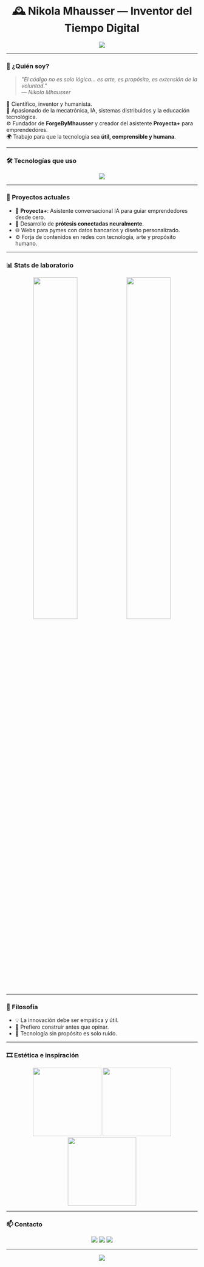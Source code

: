 <h1 align="center">🕰️ Nikola Mhausser — Inventor del Tiempo Digital</h1>

<p align="center">
  <img src="https://readme-typing-svg.herokuapp.com?font=Fira+Code&size=24&duration=3000&pause=1000&center=true&vCenter=true&width=600&lines=Bienvenido+a+la+forja." />
</p>

---

### 🧭 ¿Quién soy?

> _"El código no es solo lógica... es arte, es propósito, es extensión de la voluntad."_  
> — *Nikola Mhausser*

🎩 Científico, inventor y humanista.  
🧠 Apasionado de la mecatrónica, IA, sistemas distribuidos y la educación tecnológica.  
⚙️ Fundador de **ForgeByMhausser** y creador del asistente **Proyecta+** para emprendedores.  
🌍 Trabajo para que la tecnología sea **útil, comprensible y humana**.

---

### 🛠 Tecnologías que uso

<p align="center">
  <img src="https://skillicons.dev/icons?i=python,cpp,react,nextjs,tailwind,firebase,js,html,css,vscode,openai&theme=dark" />
</p>

---

### 📡 Proyectos actuales

- 🔹 **Proyecta+**: Asistente conversacional IA para guiar emprendedores desde cero.
- 🧪 Desarrollo de **prótesis conectadas neuralmente**.
- 🌐 Webs para pymes con datos bancarios y diseño personalizado.
- ⚙️ Forja de contenidos en redes con tecnología, arte y propósito humano.

---

### 📊 Stats de laboratorio

<p align="center">
  <img width="48%" src="https://github-readme-stats.vercel.app/api?username=NikolaMhausser&show_icons=true&theme=gruvbox&hide_border=true&count_private=true" />
  <img width="48%" src="https://github-readme-streak-stats.herokuapp.com/?user=NikolaMhausser&theme=gruvbox&hide_border=true" />
</p>

---

### 🔮 Filosofía

- 💡 La innovación debe ser empática y útil.
- 🔧 Prefiero construir antes que opinar.
- 🤝 Tecnología sin propósito es solo ruido.

---

### 🎞️ Estética e inspiración

<p align="center">
  <img src="https://media.giphy.com/media/nQEFpP92FjaY2/giphy.gif" width="180px" />
  <img src="https://media.giphy.com/media/M9RGY2f8vGUis/giphy.gif" width="180px" />
  <img src="https://media.giphy.com/media/f7kYJAZeC0C9G/giphy.gif" width="180px" />
</p>

---

### 📫 Contacto

<p align="center">
  <a href="mailto:nikola@mhtech.cl"><img src="https://img.shields.io/badge/Email-nikola@mhtech.cl-red?style=for-the-badge&logo=gmail&logoColor=white" /></a>
  <a href="https://instagram.com/ForgeByMhausser"><img src="https://img.shields.io/badge/@ForgeByMhausser-E4405F?style=for-the-badge&logo=instagram&logoColor=white" /></a>
  <a href="https://linkedin.com/in/NikolaMhausser"><img src="https://img.shields.io/badge/LinkedIn-NikolaMhausser-blue?style=for-the-badge&logo=linkedin" /></a>
</p>

---

<p align="center">
  <img src="https://readme-typing-svg.herokuapp.com?font=Courier+Prime&size=18&color=F7A41D&width=480&lines=Gracias+por+visitar+mi+Taller+Temporal.;No+olvides+soñar+y+crear+algo+hoy.%F0%9F%92%AA" />
</p>
